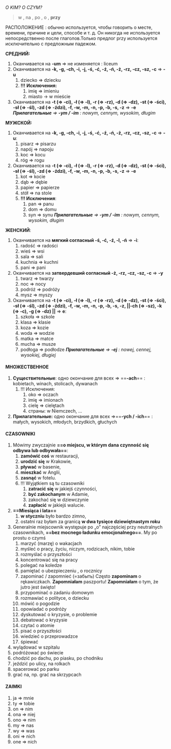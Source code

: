 *O KIM? O CZYM?*

> w , na , po , o , **przy**

РАСПОЛОЖЕНИЕ : обычно используется, чтобы говорить о месте, времени, причине и цели, способе и т. д. Он никогда не используется непосредственно после глаголов.Только предлог przy используется исключительно с предложным падежом.

**СРЕДНИЙ:**
1. Оканчивается на **-um** => не изменяется : liceum 
2. Оканчивается на **-k, -g, -ch, -i, -j, -ś, -ć, -ź, -ń, -ż, -rz, -cz, -sz, -c** => **-u**
	1. dziecko => dziecku 
	2. **!!!** **Исключения:**
		1. imię => imieniu
		2. miasto -> w mieście
3. Оканчивается на **-t (=> -ci), -ł (=> -l), -r (=> -rz), -d (=> -dz), -st (=> -ści), -sł (=> -śl), -zd (=> -ździ), -f, -w, -m, -n, -p, -b, -s, -z** => **-e**
***Прилагательные** => **-ym / -im** : nowym, cennym, wysokim, długim*

**МУЖСКОЙ:**
1. Оканчивается на  **-k, -g, -ch, -i, -j, -ś, -ć, -ź, -ń, -ż, -rz, -cz, -sz, -c** => **-u**:
	1. pisarz => pisarzu
	2. napój => napoju
	3. koc => kocu
	4. róg => rogu
2. Оканчивается на **-t (=> -ci), -ł (=> -l), -r (=> -rz), -d (=> -dz), -st (=> -ści), -sł (=> -śl), -zd (=> -ździ), -f, -w, -m, -n, -p, -b, -s, -z** => **-e**
	1. kot => kocie
	2. dąb => dębie
	3. papier => papierze
	4. stół => na stole
	5. **!!! Исключения**:
		1. pan => panu
		2. dom => domu
		3. syn => synu
***Прилагательные** => **-ym / -im** : nowym, cennym, wysokim, długim*

**ЖЕНСКИЙ**:
1. Оканчивается на **мягкий согласный -ś, -ć, -ź, -l, -ń** => **-i**:
	1. radość => radości 
	2. wieś => wsi
	3. sala => sali
	4. kuchnia => kuchni
	5. pani => pani
2. Оканчивается на **затвердевший согласный -ż, -rz, -cz, -sz, -c** => **-y**
	1. twarz => twarzy
	2. noc => nocy
	3. podróż => podróży
	4. mysz => myszy
3. Оканчивается на **-t (=> -ci), -ł (=> -l), -r (=> -rz), -d (=> -dz), -st (=> -ści), -sł (=> -śl), -zd (=> -ździ), -f, -w, -m, -n, -p, -b, -s, -z, ||-ch (=> -sz), -k (=> -c), -g (=> -dz) ||** => **e**:
	1. szkoła => szkole
	2. klasa => klasie
	3. koza => kozie 
	4. woda => wodzie
	5. matka => matce 
	6. mucha => musze
	7. podłoga => podłodze 
***Прилагательные** => **-ej** : nowej, cennej, wysokiej, długiej*

#### МНОЖЕСТВЕННОЕ
1. **Существительные**: одно окончание для всех  => ==**-ach**== : kobietach, winach, stolicach, dywanach
	1. !!! Исключения:
		1. oko => oczach
		2. imię => imionach 
		3. cielę => cielętach
		4. страны: w Niemczech, ...
2. **Прилагательные:** одно окончание для всех  =>==**-ych / -ich**== : małych, wysokich, młodych, brzydkich, głuchych 

#### CZASOWNIKI
1. Mówimy zwyczajnie **==o miejscu, w którym dana czynność się odbywa lub odbywała==**: 
	1. **zamówić coś** w restauracji, 
	2. **urodzić się** w Krakowie, 
	3. **pływać** w basenie, 
	4. **mieszkać** w Anglii, 
	5. **zasnąć** w fotelu. 
	6. !!! Wyjątkiem są tu czasowniki 
		1. **zatracić się** w jakiejś czynności, 
		2. **być zakochanym** w Adamie, 
		3. zakochać się w dziewczynie
		4. **zapłacić** w jakiejś walucie.
2. **==Miesiąca i lata==**
	1. **w styczniu** było bardzo zimno, 
	2. ostatni raz byłam za granicą **w dwa tysięce dziewiętnastym roku**
3. Generalnie miejscownik występuje po „o” najczęściej przy neutralnych czasownikach, **==bez mocnego ładunku emocjonalnego==**. My po prostu o czymś 
	1. marzyć (marzę) o wakacjach
	2. myśleć o pracy, życiu, niczym, rodzicach, nikim, tobie
	3. rozmyślać o przyszłości
	4. koncentrować się na pracy
	5. polegać na koledze
	6. pamiętać o ubezpieczeniu , o rocznicy
	7. zapominać / zapomnieć (=забыть) Często **zapominam** o rękawiczkach. **Zapomniałam** paszportu! **Zapomniałam** o tym, że jutro jest święto!
	8. przypominać o zadaniu domowym
	9. rozmawiać o polityce, o dziecku
	10. mówić o pogodzie
	11. opowiadać o podróży
	12. dyskutować o kryzysie, o problemie
	13. debatować o kryzysie
	14. czytać o atomie
	15. pisać o przyszłości 
	16. wiedzieć o przeprowadzce
	17. śpiewać
4. wylądować w szpitalu
5. podróżować po świecie
6. chodzić po dachu, po piasku, po chodniku
7. jeździć po ulicy, na rolkach
8. spacerować po parku
9. grać na, np. grać na skrzypcach

#### ZAIMKI

1. ja => mnie
2. ty => tobie
3. on => nim
4. ona => niej
5. ono => nim
6. my => nas
7. wy => was
8. oni => nich
9. one => nich
